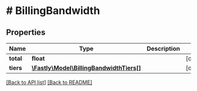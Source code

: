 # # BillingBandwidth

## Properties

Name | Type | Description | Notes
------------ | ------------- | ------------- | -------------
**total** | **float** |  | [optional] 
**tiers** | [**\Fastly\Model\BillingBandwidthTiers[]**](BillingBandwidthTiers.md) |  | [optional] 


[[Back to API list]](../../README.md#endpoints) [[Back to README]](../../README.md)
